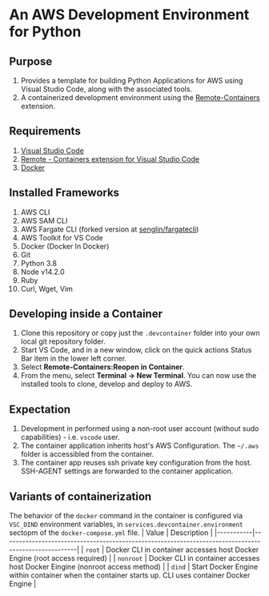 # An AWS Development Environment for Python

## Purpose
1. Provides a template for building Python Applications for AWS using Visual Studio Code, along with the associated tools.
2. A containerized development environment using the [Remote-Containers](https://code.visualstudio.com/docs/remote/containers) extension.

## Requirements
1. [Visual Studio Code](https://code.visualstudio.com/)
2. [Remote - Containers extension for Visual Studio Code](https://aka.ms/vscode-remote/download/extension)
3. [Docker](https://docs.docker.com/install/#supported-platforms)

## Installed Frameworks
1. AWS CLI
2. AWS SAM CLI
3. AWS Fargate CLI (forked version at [senglin/fargatecli](https://github.com/senglin/fargatecli))
4. AWS Toolkit for VS Code
5. Docker (Docker In Docker)
6. Git 
7. Python 3.8
8. Node v14.2.0
9. Ruby
10. Curl, Wget, Vim

## Developing inside a Container
1. Clone this repository or copy just the `.devcontainer` folder into your own local git repository folder.
2. Start VS Code, and in a new window, click on the quick actions Status Bar item in the lower left corner.
3. Select **Remote-Containers:Reopen in Container**.
4. From the menu, select **Terminal -> New Terminal**.  You can now use the installed tools to clone, develop and deploy to AWS.

## Expectation
1. Development in performed using a non-root user account (without sudo capabilities) - i.e. `vscode` user.
2. The container application inherits host's AWS Configuration. The  `~/.aws` folder is accessibled from the container.
3. The container app reuses ssh private key configuration from the host.  SSH-AGENT settings are forwarded to the container application.

## Variants of containerization
The behavior of the `docker` command in the container is configured via `VSC_DIND` environment variables, in `services.devcontainer.environment` sectopm of the `docker-compose.yml` file.
| Value     | Description                                                                                         |
|-----------|-----------------------------------------------------------------------------------------------------|
| `root`    | Docker CLI in container accesses host Docker Engine (root access required)                          |
| `nonroot` | Docker CLI in container accesses host Docker Eingine (nonroot access method)                        |
| `dind`    | Start Docker Engine within container when the container starts up. CLI uses container Docker Engine |

